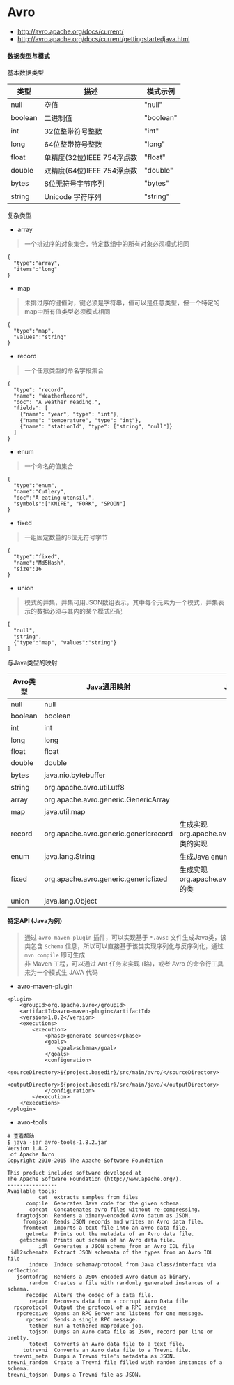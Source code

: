 # Avro

- <http://avro.apache.org/docs/current/>
- <http://avro.apache.org/docs/current/gettingstartedjava.html>

#### 数据类型与模式
基本数据类型

| 类型 | 描述 | 模式示例 |
| --- | --- | --- |
| null | 空值 | "null" |
| boolean | 二进制值 | "boolean" |
| int | 32位整带符号整数 | "int" |
| long | 64位整带符号整数 | "long" |
| float | 单精度(32位)IEEE 754浮点数 | "float" |
| double | 双精度(64位)IEEE 754浮点数 | "double" |
| bytes | 8位无符号字节序列 | "bytes" |
| string | Unicode 字符序列 | "string" |

复杂类型
- array
> 一个排过序的对象集合，特定数组中的所有对象必须模式相同
```
{
  "type":"array",
  "items":"long"
}
```
- map
> 未排过序的键值对，键必须是字符串，值可以是任意类型，但一个特定的map中所有值类型必须模式相同
```
{
  "type":"map",
  "values":"string"
}
```
- record
> 一个任意类型的命名字段集合
```
{
  "type": "record",
  "name": "WeatherRecord",
  "doc": "A weather reading.",
  "fields": [
    {"name": "year", "type": "int"},
    {"name": "temperature", "type": "int"},
    {"name": "stationId", "type": ["string", "null"]}
  ]
}
```
- enum
> 一个命名的值集合
```
{
  "type":"enum",
  "name":"Cutlery",
  "doc":"A eating utensil.",
  "symbols":["KNIFE", "FORK", "SPOON"]
}
```
- fixed
> 一组固定数量的8位无符号字节
```
{
  "type":"fixed",
  "name":"Md5Hash",
  "size":16
}
```
- union
> 模式的并集，并集可用JSON数组表示，其中每个元素为一个模式，并集表示的数据必须与其内的某个模式匹配
```
[
  "null",
  "string",
  {"type":"map", "values":"string"}
]
```

与Java类型的映射

| Avro类型 | Java通用映射 | Java特殊映射 | Java自反映射 |
| --- | --- | --- | --- |
| null | null |||
| boolean | boolean |||
| int | int || short或int |
| long | long |||
| float | float |||
| double | double |||
| bytes | java.nio.bytebuffer || 字节数组 |
| string | org.apache.avro.util.utf8 || java.lang.String |
| array | org.apache.avro.generic.GenericArray || 数组或java.util.Collection |
| map | java.util.map |||
| record | org.apache.avro.generic.genericrecord | 生成实现org.apache.avro.specific.SpecificRecord类的实现 | 具有零参构造函数的任意用户类，继承了所有不传递的实例字段 |
| enum | java.lang.String | 生成Java enum类型 | 任意Java enum类型 |
| fixed | org.apache.avro.generic.genericfixed | 生成实现org.apache.avro.specific.SpecificFixed的类 | org.apache.avro.generic.genericFixed |
| union | java.lang.Object |||

#### 特定API (Java为例)
> 通过 `avro-maven-plugin` 插件，可以实现基于 `*.avsc` 文件生成Java类，该类包含 `Schema` 信息，所以可以直接基于该类实现序列化与反序列化，通过 `mvn compile` 即可生成  
> 非 Maven 工程，可以通过 Ant 任务来实现 (略)，或者 Avro 的命令行工具来为一个模式生 JAVA 代码

- avro-maven-plugin
```
<plugin>
    <groupId>org.apache.avro</groupId>
    <artifactId>avro-maven-plugin</artifactId>
    <version>1.8.2</version>
    <executions>
        <execution>
            <phase>generate-sources</phase>
            <goals>
                <goal>schema</goal>
            </goals>
            <configuration>
                <sourceDirectory>${project.basedir}/src/main/avro/</sourceDirectory>
                <outputDirectory>${project.basedir}/src/main/java/</outputDirectory>
            </configuration>
        </execution>
    </executions>
</plugin>
```

- avro-tools
```
# 查看帮助
$ java -jar avro-tools-1.8.2.jar
Version 1.8.2
 of Apache Avro
Copyright 2010-2015 The Apache Software Foundation

This product includes software developed at
The Apache Software Foundation (http://www.apache.org/).
----------------
Available tools:
          cat  extracts samples from files
      compile  Generates Java code for the given schema.
       concat  Concatenates avro files without re-compressing.
   fragtojson  Renders a binary-encoded Avro datum as JSON.
     fromjson  Reads JSON records and writes an Avro data file.
     fromtext  Imports a text file into an avro data file.
      getmeta  Prints out the metadata of an Avro data file.
    getschema  Prints out schema of an Avro data file.
          idl  Generates a JSON schema from an Avro IDL file
 idl2schemata  Extract JSON schemata of the types from an Avro IDL file
       induce  Induce schema/protocol from Java class/interface via reflection.
   jsontofrag  Renders a JSON-encoded Avro datum as binary.
       random  Creates a file with randomly generated instances of a schema.
      recodec  Alters the codec of a data file.
       repair  Recovers data from a corrupt Avro Data file
  rpcprotocol  Output the protocol of a RPC service
   rpcreceive  Opens an RPC Server and listens for one message.
      rpcsend  Sends a single RPC message.
       tether  Run a tethered mapreduce job.
       tojson  Dumps an Avro data file as JSON, record per line or pretty.
       totext  Converts an Avro data file to a text file.
     totrevni  Converts an Avro data file to a Trevni file.
  trevni_meta  Dumps a Trevni file's metadata as JSON.
trevni_random  Create a Trevni file filled with random instances of a schema.
trevni_tojson  Dumps a Trevni file as JSON.
```